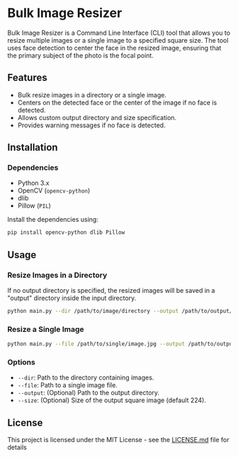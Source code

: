 
# Bulk Image Resizer

Bulk Image Resizer is a Command Line Interface (CLI) tool that allows you to resize multiple images or a single image to a specified square size. The tool uses face detection to center the face in the resized image, ensuring that the primary subject of the photo is the focal point.

## Features
- Bulk resize images in a directory or a single image.
- Centers on the detected face or the center of the image if no face is detected.
- Allows custom output directory and size specification.
- Provides warning messages if no face is detected.

## Installation

### Dependencies
- Python 3.x
- OpenCV (`opencv-python`)
- dlib
- Pillow (`PIL`)

Install the dependencies using:

```bash
pip install opencv-python dlib Pillow
```

## Usage

### Resize Images in a Directory

If no output directory is specified, the resized images will be saved in a "output" directory inside the input directory.

```bash
python main.py --dir /path/to/image/directory --output /path/to/output/directory --size 224
```

### Resize a Single Image
```bash
python main.py --file /path/to/single/image.jpg --output /path/to/output/directory --size 224
```

### Options
- `--dir`: Path to the directory containing images.
- `--file`: Path to a single image file.
- `--output`: (Optional) Path to the output directory.
- `--size`: (Optional) Size of the output square image (default 224).

## License
This project is licensed under the MIT License - see the [LICENSE.md](LICENSE.md) file for details
